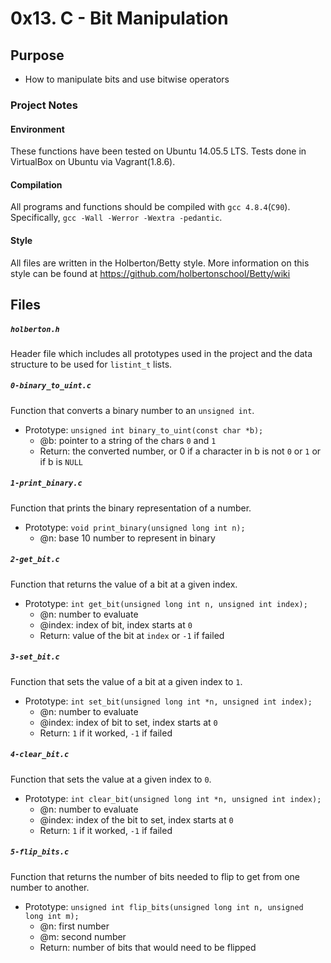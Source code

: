 # 0x13. C - Bit Manipulation

## Purpose
* How to manipulate bits and use bitwise operators

### Project Notes
#### Environment
These functions have been tested on Ubuntu 14.05.5 LTS.
Tests done in VirtualBox on Ubuntu via Vagrant(1.8.6).

#### Compilation
All programs and functions should be compiled with `gcc 4.8.4`(`C90`).
Specifically, `gcc -Wall -Werror -Wextra -pedantic`.

#### Style
All files are written in the Holberton/Betty style.
More information on this style can be found at https://github.com/holbertonschool/Betty/wiki

## Files

##### `holberton.h`
Header file which includes all prototypes used in the project and the data structure to be used for `listint_t` lists.

##### `0-binary_to_uint.c`
Function that converts a binary number to an `unsigned int`.
* Prototype: `unsigned int binary_to_uint(const char *b);`
	* @b: pointer to a string of the chars `0` and `1`
	* Return: the converted number, or 0 if a character in b is not `0` or `1` or if b is `NULL`

##### `1-print_binary.c`
Function that prints the binary representation of a number.
* Prototype: `void print_binary(unsigned long int n);`
	* @n: base 10 number to represent in binary

##### `2-get_bit.c`
Function that returns the value of a bit at a given index.
* Prototype: `int get_bit(unsigned long int n, unsigned int index);`
	* @n: number to evaluate
	* @index: index of bit, index starts at `0`
	* Return: value of the bit at `index` or `-1` if failed

##### `3-set_bit.c`
Function that sets the value of a bit at a given index to `1`.
* Prototype: `int set_bit(unsigned long int *n, unsigned int index);`
	* @n: number to evaluate
	* @index: index of bit to set, index starts at `0`
	* Return: `1` if it worked, `-1` if failed

##### `4-clear_bit.c`
Function that sets the value at a given index to `0`.
* Prototype: `int clear_bit(unsigned long int *n, unsigned int index);`
	* @n: number to evaluate
	* @index: index of the bit to set, index starts at `0`
	* Return: `1` if it worked, `-1` if failed

##### `5-flip_bits.c`
Function that returns the number of bits needed to flip to get from one number to another.
* Prototype: `unsigned int flip_bits(unsigned long int n, unsigned long int m);`
	* @n: first number
	* @m: second number
	* Return: number of bits that would need to be flipped
